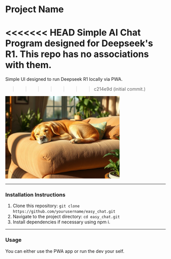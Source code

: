 # Project Name

<<<<<<< HEAD
Simple AI Chat Program designed for Deepseek's R1. This repo has no associations with them.
=======
Simple UI designed to run Deepseek R1 locally via PWA. 
>>>>>>> c214e9d (initial commit.)

![Project Image](./EasyChat.png)

---

### Installation Instructions
1. Clone this repository: `git clone https://github.com/yourusername/easy_chat.git`
2. Navigate to the project directory: `cd easy_chat.git`
3. Install dependencies if necessary using npm i. 

---

### Usage
You can either use the PWA app or run the dev your self. 
